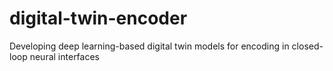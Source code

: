 # digital-twin-encoder
Developing deep learning-based digital twin models for encoding in closed-loop neural interfaces
